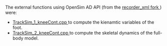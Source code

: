 The external functions using OpenSim AD API (from the <a href="https://github.com/gilserrancoli/opensim-core/tree/recorder_xml"> recorder_xml fork </a>) were:
- <a href="https://github.com/gilserrancoli/opensim-core/blob/recorder_xml/OpenSim/External_Functions/TrackSim_1_kneeCont/TrackSim_1_kneeCont.cpp"> TrackSim_1_kneeCont.cpp </a> to compute the kienamtic variables of the foot.
- <a href="https://github.com/gilserrancoli/opensim-core/blob/recorder_xml/OpenSim/External_Functions/TrackSim_2_kneeCont/TrackSim_2_kneeCont.cpp"> TrackSim_2_kneeCont.cpp </a> to compute the skeletal dynamics of the full-body model.
